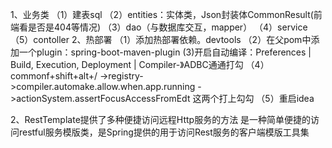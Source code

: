 1、业务类
（1）建表sql
（2）entities：实体类，Json封装体CommonResult(前端看是否是404等情况)
（3）dao（与数据库交互，mapper）
（4）service
（5）contoller
2、热部署
  （1）添加热部署依赖。devtools
  （2）在父pom中添加一个plugin：spring-boot-maven-plugin
(3)开启自动编译：Preferences | Build, Execution, Deployment | Compiler-》ADBC通通打勾
（4）commonf+shift+alt+/ ->registry->compiler.automake.allow.when.app.running
                        ->actionSystem.assertFocusAccessFromEdt
   这两个打上勾勾
（5）重启idea

2、RestTemplate提供了多种便捷访问远程Http服务的方法
   是一种简单便捷的访问restful服务模版类，是Spring提供的用于访问Rest服务的客户端模版工具集